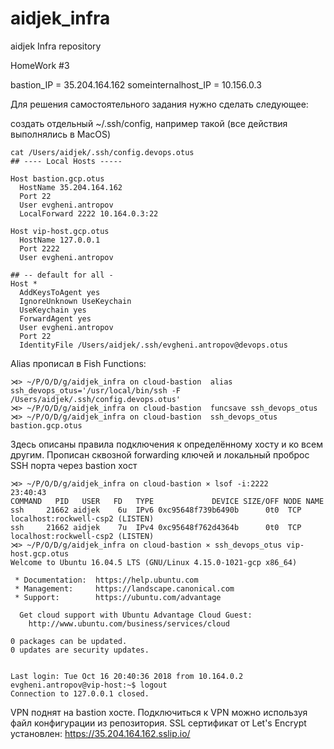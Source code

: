 # aidjek_infra
aidjek Infra repository

HomeWork #3

bastion_IP = 35.204.164.162
someinternalhost_IP = 10.156.0.3

Для решения самостоятельного задания нужно сделать следующее:

создать отдельный ~/.ssh/config, например такой (все действия выполнялись в MacOS)

```
cat /Users/aidjek/.ssh/config.devops.otus
## ---- Local Hosts -----

Host bastion.gcp.otus
  HostName 35.204.164.162
  Port 22
  User evgheni.antropov
  LocalForward 2222 10.164.0.3:22

Host vip-host.gcp.otus
  HostName 127.0.0.1
  Port 2222
  User evgheni.antropov

## -- default for all -
Host *
  AddKeysToAgent yes
  IgnoreUnknown UseKeychain
  UseKeychain yes
  ForwardAgent yes
  User evgheni.antropov
  Port 22
  IdentityFile /Users/aidjek/.ssh/evgheni.antropov@devops.otus
```

Alias прописал в Fish Functions:
```
⋊> ~/P/O/D/g/aidjek_infra on cloud-bastion  alias ssh_devops_otus='/usr/local/bin/ssh -F /Users/aidjek/.ssh/config.devops.otus'
⋊> ~/P/O/D/g/aidjek_infra on cloud-bastion  funcsave ssh_devops_otus
⋊> ~/P/O/D/g/aidjek_infra on cloud-bastion  ssh_devops_otus bastion.gcp.otus
```

Здесь описаны правила подключения к определённому хосту и ко всем другим. Прописан сквозной forwarding ключей и локальный проброс SSH порта через bastion хост

```
⋊> ~/P/O/D/g/aidjek_infra on cloud-bastion ⨯ lsof -i:2222                                                                                  23:40:43
COMMAND   PID   USER   FD   TYPE             DEVICE SIZE/OFF NODE NAME
ssh     21662 aidjek    6u  IPv6 0xc95648f739b6490b      0t0  TCP localhost:rockwell-csp2 (LISTEN)
ssh     21662 aidjek    7u  IPv4 0xc95648f762d4364b      0t0  TCP localhost:rockwell-csp2 (LISTEN)
⋊> ~/P/O/D/g/aidjek_infra on cloud-bastion ⨯ ssh_devops_otus vip-host.gcp.otus
Welcome to Ubuntu 16.04.5 LTS (GNU/Linux 4.15.0-1021-gcp x86_64)

 * Documentation:  https://help.ubuntu.com
 * Management:     https://landscape.canonical.com
 * Support:        https://ubuntu.com/advantage

  Get cloud support with Ubuntu Advantage Cloud Guest:
    http://www.ubuntu.com/business/services/cloud

0 packages can be updated.
0 updates are security updates.


Last login: Tue Oct 16 20:40:36 2018 from 10.164.0.2
evgheni.antropov@vip-host:~$ logout
Connection to 127.0.0.1 closed.
```

VPN поднят на bastion хосте. Подключиться к VPN можно используя файл конфигурации из репозитория. 
SSL сертификат от Let's Encrypt установлен: https://35.204.164.162.sslip.io/